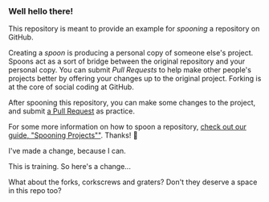 ### Well hello there!

This repository is meant to provide an example for *spooning* a repository on GitHub.

Creating a *spoon* is producing a personal copy of someone else's project. Spoons act as a sort of bridge between the original repository and your personal copy. You can submit *Pull Requests* to help make other people's projects better by offering your changes up to the original project. Forking is at the core of social coding at GitHub.

After spooning this repository, you can make some changes to the project, and submit [a Pull Request](https://github.com/octocat/Spoon-Knife/pulls) as practice.

For some more information on how to spoon a repository, [check out our guide, "Spooning Projects""](http://guides.github.com/overviews/forking/). Thanks! :sparkling_heart:


I've made a change, because I can.

This is training. So here's a change...

What about the forks, corkscrews and graters? Don't they deserve a space in this repo too?

